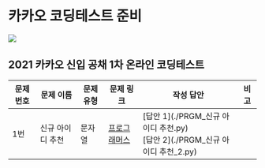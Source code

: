 # 카카오 코딩테스트 준비

<img src="https://img.shields.io/badge/Kakao-FFCD00?style=for-the-badge&logo=Kakao&logoColor=black">

## 2021 카카오 신입 공채 1차 온라인 코딩테스트

| 문제 번호 | 문제 이름        | 문제 유형 | 문제 링크                                                                | 작성 답안                                                                        | 비고 |
| --------- | ---------------- | --------- | ------------------------------------------------------------------------ | -------------------------------------------------------------------------------- | ---- |
| 1번       | 신규 아이디 추천 | 문자열    | [프로그래머스](https://programmers.co.kr/learn/courses/30/lessons/72410) | [답안 1](./PRGM_신규 아이디 추천.py) <br >[답안 2](./PRGM_신규 아이디 추천_2.py) |      |
